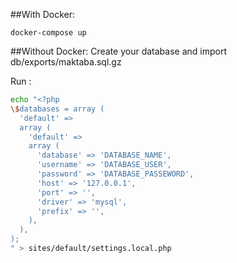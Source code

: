 ##With Docker:
```
docker-compose up
```


##Without Docker:
Create your database and import db/exports/maktaba.sql.gz

Run :
```bash
echo "<?php
\$databases = array (
  'default' =>
  array (
    'default' =>
    array (
      'database' => 'DATABASE_NAME',
      'username' => 'DATABASE_USER',
      'password' => 'DATABASE_PASSEWORD',
      'host' => '127.0.0.1',
      'port' => '',
      'driver' => 'mysql',
      'prefix' => '',
    ),
  ),
);
" > sites/default/settings.local.php
```
